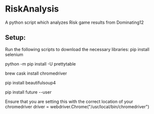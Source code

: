 # RiskAnalysis
A python script which analyzes Risk game results from Dominating12

## Setup:
Run the following scripts to download the necessary libraries:
pip install selenium

python -m pip install -U prettytable

brew cask install chromedriver

pip install beautifulsoup4

pip install future --user

Ensure that you are setting this with the correct location of your chromedriver
driver = webdriver.Chrome("/usr/local/bin/chromedriver")
